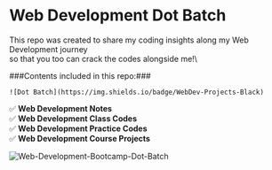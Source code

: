 # Web Development Dot Batch 

This repo was created to share my coding insights along my Web Development journey <br/>so that you too can crack the codes alongside me!\


###Contents included in this repo:###

`![Dot Batch](https://img.shields.io/badge/WebDev-Projects-Black)`

✅
__Web Development Notes__\
✅
__Web Development Class Codes__\
✅
__Web Development Practice Codes__\
✅
__Web Development Course Projects__

![Web-Development-Bootcamp-Dot-Batch](https://codehelp.s3.ap-south-1.amazonaws.com/Web_Dev_670f900667.jpg)
